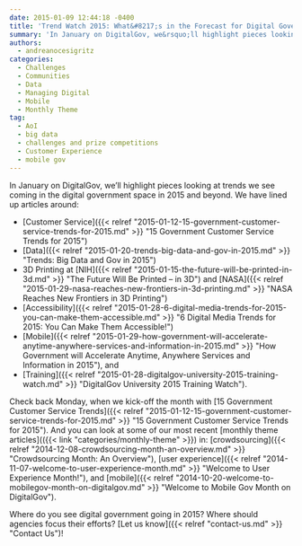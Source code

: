 ```yaml
---
date: 2015-01-09 12:44:18 -0400
title: 'Trend Watch 2015: What&#8217;s in the Forecast for Digital Government?'
summary: 'In January on DigitalGov, we&rsquo;ll highlight pieces looking at trends we see coming in the digital government space in 2015 and beyond. We have lined up articles around: Customer Service Data 3D Printing at NIH and NASA Accessibility Mobile, and Training. Check back Monday, when we kick-off the month with 15 Government Customer Service Trends.'
authors:
  - andreanocesigritz
categories:
  - Challenges
  - Communities
  - Data
  - Managing Digital
  - Mobile
  - Monthly Theme
tag:
  - AoI
  - big data
  - challenges and prize competitions
  - Customer Experience
  - mobile gov
---
```


In January on DigitalGov, we’ll highlight pieces looking at trends we see coming in the digital government space in 2015 and beyond. We have lined up articles around:

  * [Customer Service]({{< relref "2015-01-12-15-government-customer-service-trends-for-2015.md" >}} "15 Government Customer Service Trends for 2015")
  * [Data]({{< relref "2015-01-20-trends-big-data-and-gov-in-2015.md" >}} "Trends: Big Data and Gov in 2015")
  * 3D Printing at [NIH]({{< relref "2015-01-15-the-future-will-be-printed-in-3d.md" >}} "The Future Will Be Printed – in 3D") and [NASA]({{< relref "2015-01-29-nasa-reaches-new-frontiers-in-3d-printing.md" >}} "NASA Reaches New Frontiers in 3D Printing")
  * [Accessibility]({{< relref "2015-01-28-6-digital-media-trends-for-2015-you-can-make-them-accessible.md" >}} "6 Digital Media Trends for 2015: You Can Make Them Accessible!")
  * [Mobile]({{< relref "2015-01-29-how-government-will-accelerate-anytime-anywhere-services-and-information-in-2015.md" >}} "How Government will Accelerate Anytime, Anywhere Services and Information in 2015"), and
  * [Training]({{< relref "2015-01-28-digitalgov-university-2015-training-watch.md" >}} "DigitalGov University 2015 Training Watch").

Check back Monday, when we kick-off the month with [15 Government Customer Service Trends]({{< relref "2015-01-12-15-government-customer-service-trends-for-2015.md" >}} "15 Government Customer Service Trends for 2015"). And you can look at some of our most recent [monthly theme articles](({{< link "categories/monthly-theme" >}}) in: [crowdsourcing]({{< relref "2014-12-08-crowdsourcing-month-an-overview.md" >}} "Crowdsourcing Month: An Overview"), [user experience]({{< relref "2014-11-07-welcome-to-user-experience-month.md" >}} "Welcome to User Experience Month!"), and [mobile]({{< relref "2014-10-20-welcome-to-mobilegov-month-on-digitalgov.md" >}} "Welcome to Mobile Gov Month on DigitalGov").

Where do you see digital government going in 2015? Where should agencies focus their efforts? [Let us know]({{< relref "contact-us.md" >}} "Contact Us")!